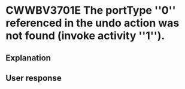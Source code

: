 # CWWBV3701E The portType ''0'' referenced in the undo action was not found (invoke activity ''1'').

## Explanation

## User response